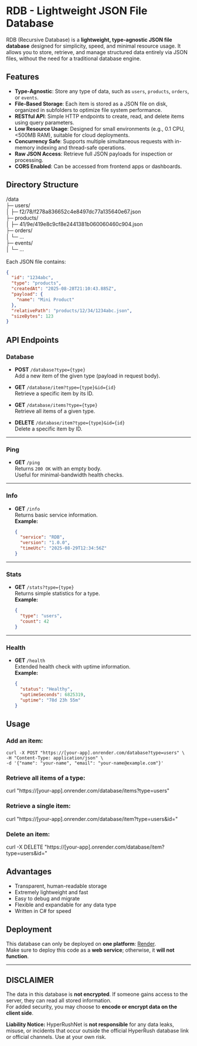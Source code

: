 # RDB - Lightweight JSON File Database

RDB (Recursive Database) is a **lightweight, type-agnostic JSON file database** designed for simplicity, speed, and minimal resource usage. It allows you to store, retrieve, and manage structured data entirely via JSON files, without the need for a traditional database engine.

## Features

- **Type-Agnostic**: Store any type of data, such as `users`, `products`, `orders`, or `events`.
- **File-Based Storage**: Each item is stored as a JSON file on disk, organized in subfolders to optimize file system performance.
- **RESTful API**: Simple HTTP endpoints to create, read, and delete items using query parameters.
- **Low Resource Usage**: Designed for small environments (e.g., 0.1 CPU, <500MB RAM), suitable for cloud deployments.
- **Concurrency Safe**: Supports multiple simultaneous requests with in-memory indexing and thread-safe operations.
- **Raw JSON Access**: Retrieve full JSON payloads for inspection or processing.
- **CORS Enabled**: Can be accessed from frontend apps or dashboards.

## Directory Structure

/data <br>
├─ users/ <br>
│ ├─ f2/78/f278a836652c4e8497dc77a135640e67.json <br>
├─ products/ <br>
│ ├─ 41/9e/419e8c9cf8e2441381b060060460c904.json <br>
├─ orders/ <br>
│ └─ ... <br>
├─ events/ <br>
│ └─ ... <br>
<br>
Each JSON file contains:

```json
{
  "id": "1234abc",
  "type": "products",
  "createdAt": "2025-08-28T21:10:43.885Z",
  "payload": {
    "name": "Mini Product"
  },
  "relativePath": "products/12/34/1234abc.json",
  "sizeBytes": 123
}

```

## API Endpoints

### Database
- **POST** `/database?type={type}`  
  Add a new item of the given type (payload in request body).

- **GET** `/database/item?type={type}&id={id}`  
  Retrieve a specific item by its ID.

- **GET** `/database/items?type={type}`  
  Retrieve all items of a given type.

- **DELETE** `/database/item?type={type}&id={id}`  
  Delete a specific item by ID.

---

### Ping <br>
- **GET** `/ping`  
  Returns `200 OK` with an empty body.  
  Useful for minimal-bandwidth health checks.

---

### Info
- **GET** `/info`  
  Returns basic service information.  
  **Example:** <br>
  ```json
  {
    "service": "RDB",
    "version": "1.0.0",
    "timeUtc": "2025-08-29T12:34:56Z"
  }
  ```

---

### Stats
- **GET** `/stats?type={type}`  
  Returns simple statistics for a type.  
  **Example:** <br>
  ```json
  {
    "type": "users",
    "count": 42
  }
  ```

---

### Health
- **GET** `/health`  
  Extended health check with uptime information.  
  **Example:** <br>
  ```json
  {
    "status": "Healthy",
    "uptimeSeconds": 6825319,
    "uptime": "78d 23h 55m"
  }
  ```

## Usage

### Add an item:
```text
curl -X POST "https://[your-app].onrender.com/database?type=users" \
-H "Content-Type: application/json" \
-d '{"name": "your-name", "email": "your-name@example.com"}'
```

### Retrieve all items of a type:

curl "https://[your-app].onrender.com/database/items?type=users"


### Retrieve a single item:

curl "https://[your-app].onrender.com/database/item?type=users&id=<item-id>"


### Delete an item:

curl -X DELETE "https://[your-app].onrender.com/database/item?type=users&id=<item-id>"

## Advantages

- Transparent, human-readable storage
- Extremely lightweight and fast
- Easy to debug and migrate
- Flexible and expandable for any data type
- Written in C# for speed

## Deployment
This database can only be deployed on **one platform**: [Render](https://render.com).  
Make sure to deploy this code as a **web service**; otherwise, it **will not function**.

---

## DISCLAIMER
The data in this database is **not encrypted**. If someone gains access to the server, they can read all stored information.  
For added security, you may choose to **encode or encrypt data on the client side**.

**Liability Notice:** HyperRushNet is **not responsible** for any data leaks, misuse, or incidents that occur outside the official HyperRush database link or official channels. Use at your own risk.

